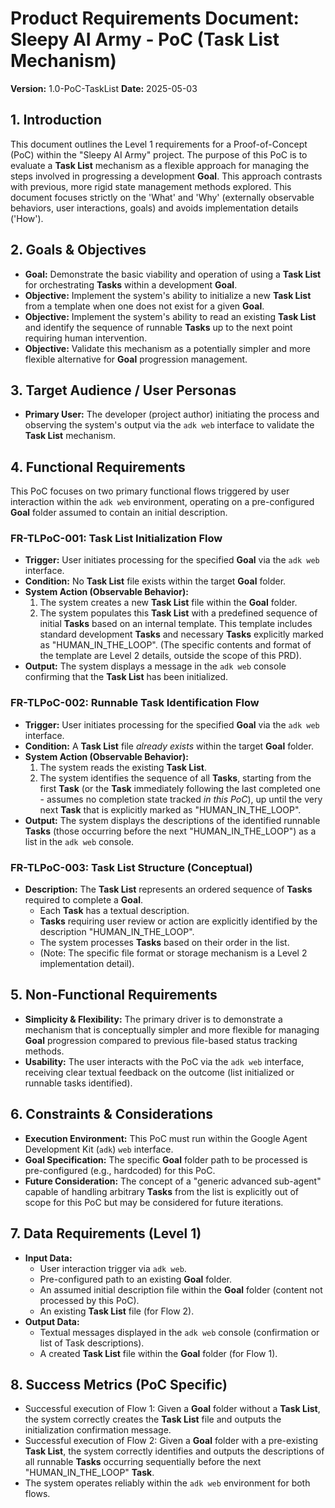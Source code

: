 # Product Requirements Document: Sleepy AI Army - PoC (Task List Mechanism)

**Version:** 1.0-PoC-TaskList
**Date:** 2025-05-03

## 1. Introduction

This document outlines the Level 1 requirements for a Proof-of-Concept (PoC) within the "Sleepy AI Army" project. The purpose of this PoC is to evaluate a **Task List** mechanism as a flexible approach for managing the steps involved in progressing a development **Goal**. This approach contrasts with previous, more rigid state management methods explored. This document focuses strictly on the 'What' and 'Why' (externally observable behaviors, user interactions, goals) and avoids implementation details ('How').

## 2. Goals & Objectives

* **Goal:** Demonstrate the basic viability and operation of using a **Task List** for orchestrating **Tasks** within a development **Goal**.
* **Objective:** Implement the system's ability to initialize a new **Task List** from a template when one does not exist for a given **Goal**.
* **Objective:** Implement the system's ability to read an existing **Task List** and identify the sequence of runnable **Tasks** up to the next point requiring human intervention.
* **Objective:** Validate this mechanism as a potentially simpler and more flexible alternative for **Goal** progression management.

## 3. Target Audience / User Personas

* **Primary User:** The developer (project author) initiating the process and observing the system's output via the `adk web` interface to validate the **Task List** mechanism.

## 4. Functional Requirements

This PoC focuses on two primary functional flows triggered by user interaction within the `adk web` environment, operating on a pre-configured **Goal** folder assumed to contain an initial description.

### FR-TLPoC-001: Task List Initialization Flow

* **Trigger:** User initiates processing for the specified **Goal** via the `adk web` interface.
* **Condition:** No **Task List** file exists within the target **Goal** folder.
* **System Action (Observable Behavior):**
    1.  The system creates a new **Task List** file within the **Goal** folder.
    2.  The system populates this **Task List** with a predefined sequence of initial **Tasks** based on an internal template. This template includes standard development **Tasks** and necessary **Tasks** explicitly marked as "HUMAN_IN_THE_LOOP". (The specific contents and format of the template are Level 2 details, outside the scope of this PRD).
* **Output:** The system displays a message in the `adk web` console confirming that the **Task List** has been initialized.

### FR-TLPoC-002: Runnable Task Identification Flow

* **Trigger:** User initiates processing for the specified **Goal** via the `adk web` interface.
* **Condition:** A **Task List** file *already exists* within the target **Goal** folder.
* **System Action (Observable Behavior):**
    1.  The system reads the existing **Task List**.
    2.  The system identifies the sequence of all **Tasks**, starting from the first **Task** (or the **Task** immediately following the last completed one - assumes no completion state tracked *in this PoC*), up until the very next **Task** that is explicitly marked as "HUMAN_IN_THE_LOOP".
* **Output:** The system displays the descriptions of the identified runnable **Tasks** (those occurring before the next "HUMAN_IN_THE_LOOP") as a list in the `adk web` console.

### FR-TLPoC-003: Task List Structure (Conceptual)

* **Description:** The **Task List** represents an ordered sequence of **Tasks** required to complete a **Goal**.
    * Each **Task** has a textual description.
    * **Tasks** requiring user review or action are explicitly identified by the description "HUMAN_IN_THE_LOOP".
    * The system processes **Tasks** based on their order in the list.
    * (Note: The specific file format or storage mechanism is a Level 2 implementation detail).

## 5. Non-Functional Requirements

* **Simplicity & Flexibility:** The primary driver is to demonstrate a mechanism that is conceptually simpler and more flexible for managing **Goal** progression compared to previous file-based status tracking methods.
* **Usability:** The user interacts with the PoC via the `adk web` interface, receiving clear textual feedback on the outcome (list initialized or runnable tasks identified).

## 6. Constraints & Considerations

* **Execution Environment:** This PoC must run within the Google Agent Development Kit (`adk`) `web` interface.
* **Goal Specification:** The specific **Goal** folder path to be processed is pre-configured (e.g., hardcoded) for this PoC.
* **Future Consideration:** The concept of a "generic advanced sub-agent" capable of handling arbitrary **Tasks** from the list is explicitly out of scope for this PoC but may be considered for future iterations.

## 7. Data Requirements (Level 1)

* **Input Data:**
    * User interaction trigger via `adk web`.
    * Pre-configured path to an existing **Goal** folder.
    * An assumed initial description file within the **Goal** folder (content not processed by this PoC).
    * An existing **Task List** file (for Flow 2).
* **Output Data:**
    * Textual messages displayed in the `adk web` console (confirmation or list of Task descriptions).
    * A created **Task List** file within the **Goal** folder (for Flow 1).

## 8. Success Metrics (PoC Specific)

* Successful execution of Flow 1: Given a **Goal** folder without a **Task List**, the system correctly creates the **Task List** file and outputs the initialization confirmation message.
* Successful execution of Flow 2: Given a **Goal** folder with a pre-existing **Task List**, the system correctly identifies and outputs the descriptions of all runnable **Tasks** occurring sequentially before the next "HUMAN_IN_THE_LOOP" **Task**.
* The system operates reliably within the `adk web` environment for both flows.

